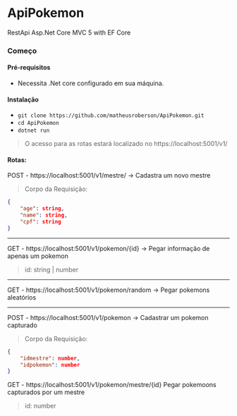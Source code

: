 # ApiPokemon
RestApi Asp.Net Core MVC 5 with EF Core 

### Começo

#### Pré-requisitos
- Necessita .Net core configurado em sua máquina.

#### Instalação

- `git clone https://github.com/matheusroberson/ApiPokemon.git`
- `cd ApiPokemon`
- `dotnet run`

> O acesso para as rotas estará localizado no https://localhost:5001/v1/

#### Rotas:

POST - https://localhost:5001/v1/mestre/ -> Cadastra um novo mestre

> Corpo da Requisição:

```json
{
    "age": string,
    "name": string,
    "cpf": string
}
```

---

GET - https://localhost:5001/v1/pokemon/{id} -> Pegar informação de apenas um pokemon

> id: string | number

---

GET - https://localhost:5001/v1/pokemon/random -> Pegar pokemons aleatórios

---

POST - https://localhost:5001/v1/pokemon -> Cadastrar um pokemon capturado

> Corpo da Requisição:


```json
{
    "idmestre": number,
    "idpokemon": number
}
```

GET - https://localhost:5001/v1/pokemon/mestre/{id} Pegar pokemoons capturados por um mestre

> id: number

